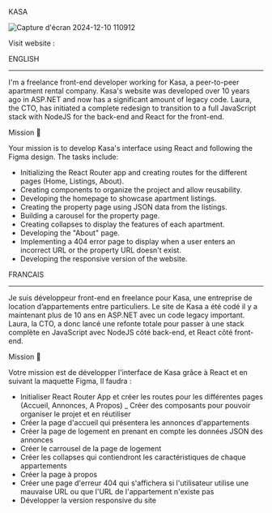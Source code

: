 KASA 

![Capture d'écran 2024-12-10 110912](https://github.com/user-attachments/assets/7b682f99-4376-41ba-a843-aa25632812c3)

Visit website : 


 
ENGLISH 
________________________________________________________________________________________________________________________________________________________________


I'm a freelance front-end developer working for Kasa, a peer-to-peer apartment rental company.
Kasa's website was developed over 10 years ago in ASP.NET and now has a significant amount of legacy code. Laura, the CTO, has initiated a complete redesign to transition to a full JavaScript stack with NodeJS for the back-end and React for the front-end.

Mission 🎯

Your mission is to develop Kasa's interface using React and following the Figma design. The tasks include:

- Initializing the React Router app and creating routes for the different pages (Home, Listings, About).
- Creating components to organize the project and allow reusability.
- Developing the homepage to showcase apartment listings.
- Creating the property page using JSON data from the listings.
- Building a carousel for the property page.
- Creating collapses to display the features of each apartment.
- Developing the "About" page.
- Implementing a 404 error page to display when a user enters an incorrect URL or the property URL doesn't exist.
- Developing the responsive version of the website.

FRANCAIS
___________________________________________________________________________________________________________________________________________________________________

Je suis développeur front-end en freelance pour Kasa, une entreprise de location d’appartements entre particuliers.
Le site de Kasa a été codé il y a maintenant plus de 10 ans en ASP.NET avec un code legacy important. Laura, la CTO, a donc lancé une refonte totale pour passer à une stack complète en JavaScript avec NodeJS côté back-end, et React côté front-end.

Mission 🎯

Votre mission est de développer l'interface de Kasa grâce à React et en suivant la maquette Figma, Il faudra : 
- Initialiser React Router App et créer les routes pour les différentes pages (Accueil, Annonces, A Propos)
_ Créer des composants pour pouvoir organiser le projet et en réutiliser 
- Créer la page d'accueil qui présentera les annonces d'appartements 
- Créer la page de logement en prenant en compte les données JSON des annonces
- Créer le carrousel de la page de logement 
- Créer les collapses qui contiendront les caractéristiques de chaque appartements
- Créer la page à propos 
- Créer une page d'erreur 404 qui s'affichera si l'utilisateur utilise une mauvaise URL ou que l'URL de l'appartement n'existe pas
- Développer la version responsive du site 
